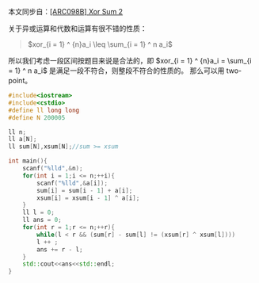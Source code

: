 本文同步自：[[ARC098B] Xor Sum 2](https://i.cnblogs.com/posts/edit-done;postId=14994478)

关于异或运算和代数和运算有很不错的性质：

>$xor_{i = 1} ^ {n}a_i \leq \sum_{i = 1} ^ n a_i$

所以我们考虑一段区间按题目来说是合法的，即 $xor_{i = 1} ^ {n}a_i = \sum_{i = 1} ^ n a_i$ 是满足一段不符合，则整段不符合的性质的。
那么可以用 two-point。

```cpp
#include<iostream>
#include<cstdio>
#define ll long long 
#define N 200005

ll n;
ll a[N];
ll sum[N],xsum[N];//sum >= xsum

int main(){
	scanf("%lld",&n);
	for(int i = 1;i <= n;++i){
		scanf("%lld",&a[i]);
		sum[i] = sum[i - 1] + a[i];
		xsum[i] = xsum[i - 1] ^ a[i];
	}
	ll l = 0;
	ll ans = 0;
	for(int r = 1;r <= n;++r){
		while(l < r && (sum[r] - sum[l] != (xsum[r] ^ xsum[l])))
		l ++ ;
		ans += r - l;
	}
	std::cout<<ans<<std::endl;
}

```

